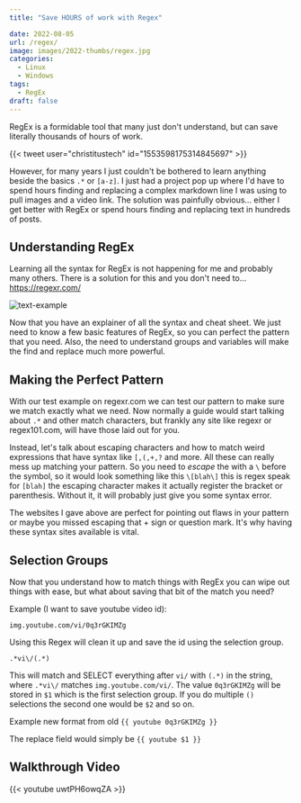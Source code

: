 ```yaml
---
title: "Save HOURS of work with Regex"

date: 2022-08-05
url: /regex/
image: images/2022-thumbs/regex.jpg
categories:
  - Linux
  - Windows
tags:
  - RegEx
draft: false
---
```

RegEx is a formidable tool that many just don't understand, but can save literally thousands of hours of work.
<!--more-->
{{< tweet user="christitustech" id="1553598175314845697" >}}

However, for many years I just couldn't be bothered to learn anything beside the basics `.*` or `[a-z]`. I just had a project pop up where I'd have to spend hours finding and replacing a complex markdown line I was using to pull images and a video link. The solution was painfully obvious... either I get better with RegEx or spend hours finding and replacing text in hundreds of posts.

## Understanding RegEx
Learning all the syntax for RegEx is not happening for me and probably many others. There is a solution for this and you don't need to... <https://regexr.com/>

![text-example](/images/2022/regex/text-example.png)

Now that you have an explainer of all the syntax and cheat sheet. We just need to know a few basic features of RegEx, so you can perfect the pattern that you need. Also, the need to understand groups and variables will make the find and replace much more powerful. 

## Making the Perfect Pattern
With our test example on regexr.com we can test our pattern to make sure we match exactly what we need. Now normally a guide would start talking about `.*` and other match characters, but frankly any site like regexr or regex101.com, will have those laid out for you. 

Instead, let's talk about escaping characters and how to match weird expressions that have syntax like `[,(,+,?` and more. All these can really mess up matching your pattern. So you need to *escape* the with a `\` before the symbol, so it would look something like this `\[blah\]` this is regex speak for `[blah]` the escaping character makes it actually register the bracket or parenthesis. Without it, it will probably just give you some syntax error. 

The websites I gave above are perfect for pointing out flaws in your pattern or maybe you missed escaping that + sign or question mark. It's why having these syntax sites available is vital. 

## Selection Groups
Now that you understand how to match things with RegEx you can wipe out things with ease, but what about saving that bit of the match you need? 

Example (I want to save youtube video id):

```
img.youtube.com/vi/0q3rGKIMZg
```

Using this Regex will clean it up and save the id using the selection group. 

```
.*vi\/(.*)
```

This will match and SELECT everything after `vi/`  with `(.*)` in the string, where `.*vi\/` matches `img.youtube.com/vi/`. The value `0q3rGKIMZg` will be stored in `$1` which is the first selection group. If you do multiple `()` selections the second one would be `$2` and so on.

Example new format from old `{{ youtube 0q3rGKIMZg }}`

The replace field would simply be `{{ youtube $1 }}`

## Walkthrough Video

{{< youtube uwtPH6owqZA >}}